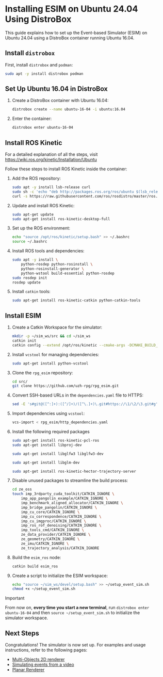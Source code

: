 # Installing ESIM on Ubuntu 24.04 Using DistroBox

This guide explains how to set up the Event-based Simulator (ESIM) on Ubuntu 24.04 using a DistroBox container running Ubuntu 16.04.

## Install `distrobox`

First, install `distrobox` and `podman`:

```sh
sudo apt -y install distrobox podman
```

## Set Up Ubuntu 16.04 in DistroBox

1. Create a DistroBox container with Ubuntu 16.04:

    ```sh
    distrobox create --name ubuntu-16-04 -i ubuntu:16.04
    ```

2. Enter the container:

    ```sh
    distrobox enter ubuntu-16-04
    ```

## Install ROS Kinetic

For a detailed explanation of all the steps, visit https://wiki.ros.org/kinetic/Installation/Ubuntu

Follow these steps to install ROS Kinetic inside the container:

1. Add the ROS repository:

    ```sh
    sudo apt -y install lsb-release curl
    sudo sh -c 'echo "deb http://packages.ros.org/ros/ubuntu $(lsb_release -sc) main" > /etc/apt/sources.list.d/ros-latest.list'
    curl -s https://raw.githubusercontent.com/ros/rosdistro/master/ros.asc | sudo apt-key add -
    ```

2. Update and install ROS Kinetic:

    ```sh
    sudo apt-get update
    sudo apt-get install ros-kinetic-desktop-full
    ```

3. Set up the ROS environment:

    ```sh
    echo "source /opt/ros/kinetic/setup.bash" >> ~/.bashrc
    source ~/.bashrc
    ```

4. Install ROS tools and dependencies:

    ```sh
    sudo apt -y install \
        python-rosdep python-rosinstall \
        python-rosinstall-generator \
        python-wstool build-essential python-rosdep
    sudo rosdep init
    rosdep update
    ```

5. Install `catkin` tools:

    ```sh
    sudo apt-get install ros-kinetic-catkin python-catkin-tools
    ```

## Install ESIM

1. Create a Catkin Workspace for the simulator:

    ```sh
    mkdir -p ~/sim_ws/src && cd ~/sim_ws
    catkin init
    catkin config --extend /opt/ros/kinetic --cmake-args -DCMAKE_BUILD_TYPE=Release
    ```

2. Install `vcstool` for managing dependencies:

    ```sh
    sudo apt-get install python-vcstool
    ```

3. Clone the `rpg_esim` repository:

    ```sh
    cd src/
    git clone https://github.com/uzh-rpg/rpg_esim.git
    ```

4. Convert SSH-based URLs in the `dependencies.yaml` file to HTTPS:

    ```sh
    sed -E 's#git@([^:]+):([^/]+)/([^\.]+)\.git#https://\1/\2/\3.git#g' rpg_esim/dependencies.yaml > rpg_esim/http_dependencies.yaml
    ```

5. Import dependencies using `vcstool`:

    ```sh
    vcs-import < rpg_esim/http_dependencies.yaml
    ```

6. Install the following required packages

    ```sh
    sudo apt-get install ros-kinetic-pcl-ros
    sudo apt-get install libproj-dev

    sudo apt-get install libglfw3 libglfw3-dev

    sudo apt-get install libglm-dev

    sudo apt-get install ros-kinetic-hector-trajectory-server
    ```

7. Disable unused packages to streamline the build process:

    ```sh
    cd ze_oss
    touch imp_3rdparty_cuda_toolkit/CATKIN_IGNORE \
        imp_app_pangolin_example/CATKIN_IGNORE \
        imp_benchmark_aligned_allocator/CATKIN_IGNORE \
        imp_bridge_pangolin/CATKIN_IGNORE \
        imp_cu_core/CATKIN_IGNORE \
        imp_cu_correspondence/CATKIN_IGNORE \
        imp_cu_imgproc/CATKIN_IGNORE \
        imp_ros_rof_denoising/CATKIN_IGNORE \
        imp_tools_cmd/CATKIN_IGNORE \
        ze_data_provider/CATKIN_IGNORE \
        ze_geometry/CATKIN_IGNORE \
        ze_imu/CATKIN_IGNORE \
        ze_trajectory_analysis/CATKIN_IGNORE
    ```

8. Build the `esim_ros` node:

    ```sh
    catkin build esim_ros
    ```

9. Create a script to initialize the ESIM workspace:

    ```sh
    echo "source ~/sim_ws/devel/setup.bash" >> ~/setup_event_sim.sh
    chmod +x ~/setup_event_sim.sh
    ```

> [!IMPORTANT]
> 
> From now on, **every time you start a new terminal**, run `distrobox enter ubuntu-16-04` and then `source ~/setup_event_sim.sh` to initialize the simulator workspace.

## Next Steps

Congratulations! The simulator is now set up. For examples and usage instructions, refer to the following pages:

* [Multi-Objects 2D renderer](Multi-Objects-2D-renderer.md)
* [Simulating events from a video](Simulating-events-from-a-video.md)
* [Planar Renderer](Planar-Renderer.md)

